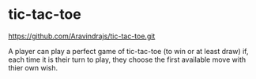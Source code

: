 # tic-tac-toe

https://github.com/Aravindrajs/tic-tac-toe.git

A player can play a perfect game of tic-tac-toe (to win or at least draw) if, each time it is their turn to play, they choose the first available move with thier own wish.
